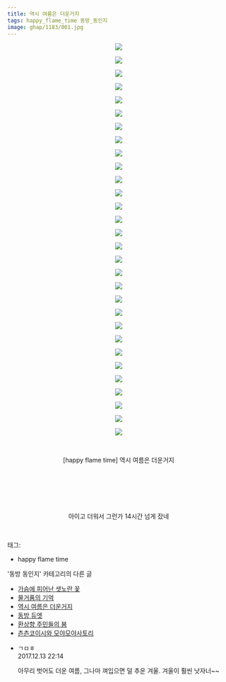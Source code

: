 ```yaml
---
title: 역시 여름은 더운거지
tags: happy_flame_time 동방_동인지
image: ghap/1183/001.jpg
---
```

<div class="article">
<p style="text-align: center; clear: none; float: none;"><img src="{{ site.nasurl }}/ghap/1183/001.jpg"/></p>
<p style="text-align: center; clear: none; float: none;"><img src="{{ site.nasurl }}/ghap/1183/002.jpg"/></p>
<p style="text-align: center; clear: none; float: none;"><img src="{{ site.nasurl }}/ghap/1183/003.jpg"/></p>
<p style="text-align: center; clear: none; float: none;"><img src="{{ site.nasurl }}/ghap/1183/004.jpg"/></p>
<p style="text-align: center; clear: none; float: none;"><img src="{{ site.nasurl }}/ghap/1183/005.jpg"/></p>
<p style="text-align: center; clear: none; float: none;"><img src="{{ site.nasurl }}/ghap/1183/006.jpg"/></p>
<p style="text-align: center; clear: none; float: none;"><img src="{{ site.nasurl }}/ghap/1183/007.jpg"/></p>
<p style="text-align: center; clear: none; float: none;"><img src="{{ site.nasurl }}/ghap/1183/008.jpg"/></p>
<p style="text-align: center; clear: none; float: none;"><img src="{{ site.nasurl }}/ghap/1183/009.jpg"/></p>
<p style="text-align: center; clear: none; float: none;"><img src="{{ site.nasurl }}/ghap/1183/010.jpg"/></p>
<p style="text-align: center; clear: none; float: none;"><img src="{{ site.nasurl }}/ghap/1183/011.jpg"/></p>
<p style="text-align: center; clear: none; float: none;"><img src="{{ site.nasurl }}/ghap/1183/012.jpg"/></p>
<p style="text-align: center; clear: none; float: none;"><img src="{{ site.nasurl }}/ghap/1183/013.jpg"/></p>
<p style="text-align: center; clear: none; float: none;"><img src="{{ site.nasurl }}/ghap/1183/014.jpg"/></p>
<p style="text-align: center; clear: none; float: none;"><img src="{{ site.nasurl }}/ghap/1183/015.jpg"/></p>
<p style="text-align: center; clear: none; float: none;"><img src="{{ site.nasurl }}/ghap/1183/016.jpg"/></p>
<p style="text-align: center; clear: none; float: none;"><img src="{{ site.nasurl }}/ghap/1183/017.jpg"/></p>
<p style="text-align: center; clear: none; float: none;"><img src="{{ site.nasurl }}/ghap/1183/018.jpg"/></p>
<p style="text-align: center; clear: none; float: none;"><img src="{{ site.nasurl }}/ghap/1183/019.jpg"/></p>
<p style="text-align: center; clear: none; float: none;"><img src="{{ site.nasurl }}/ghap/1183/020.jpg"/></p>
<p style="text-align: center; clear: none; float: none;"><img src="{{ site.nasurl }}/ghap/1183/021.jpg"/></p>
<p style="text-align: center; clear: none; float: none;"><img src="{{ site.nasurl }}/ghap/1183/022.jpg"/></p>
<p style="text-align: center; clear: none; float: none;"><img src="{{ site.nasurl }}/ghap/1183/023.jpg"/></p>
<p style="text-align: center; clear: none; float: none;"><img src="{{ site.nasurl }}/ghap/1183/024.jpg"/></p>
<p style="text-align: center; clear: none; float: none;"><img src="{{ site.nasurl }}/ghap/1183/025.jpg"/></p>
<p style="text-align: center; clear: none; float: none;"><img src="{{ site.nasurl }}/ghap/1183/026.jpg"/></p>
<p style="text-align: center; clear: none; float: none;"><img src="{{ site.nasurl }}/ghap/1183/027.jpg"/></p>
<p style="text-align: center; clear: none; float: none;"><img src="{{ site.nasurl }}/ghap/1183/028.jpg"/></p>
<p style="text-align: center; clear: none; float: none;"><img src="{{ site.nasurl }}/ghap/1183/029.jpg"/></p>
<p style="text-align: center; clear: none; float: none;"><img src="{{ site.nasurl }}/ghap/1183/030.jpg"/></p>
<p style="text-align: center; clear: none; float: none;"><br/></p>
<p style="text-align: center; clear: none; float: none;">[happy flame time] 역시 여름은 더운거지</p>
<p style="text-align: center; clear: none; float: none;"><br/></p>
<p style="text-align: center; clear: none; float: none;"><br/></p>
<p style="text-align: center; clear: none; float: none;"><br/></p>
<p style="text-align: center; clear: none; float: none;">아이고 더워서 그런가 14시간 넘게 잤네</p>
<p><br/></p>
</div><div class="tagTrail">
<p>태그: </p>
<ul>
<li>happy flame time</li>
</ul>
</div><div class="another">
<p>'동방 동인지' 카테고리의 다른 글</p>
<ul>
<li><a href="/2016-07-28-ghap_1187">가슴에 피어난 샛노란 꽃</a></li>
<li><a href="/2016-07-28-ghap_1186">물거품의 기억</a></li>
<li><a href="/2016-07-28-ghap_1183">역시 여름은 더운거지</a></li>
<li><a href="/2016-07-28-ghap_1181">동방 듀엣</a></li>
<li><a href="/2016-07-28-ghap_1180">환상향 주민들의 봄</a></li>
<li><a href="/2016-07-28-ghap_1179">츤츤코이시와 모야모야사토리</a></li>
</ul>
</div><div class="cb_module cb_fluid">
<div class="cb_wrt cb_profile">
<div class="comment">
<ul>
<li class="cb_thumb_off" id="comment15151538">
<div class="cb_comment_area">
<div class="cb_info_area">
<div class="cb_section">
<span class="cb_nick_name">ㄱㅁㅎ</span>
</div>
<div class="cb_section">
<span class="cb_date">2017.12.13 22:14 </span>
</div>
</div>
<div class="cb_dsc_comment">
<p class="cb_dsc">
											아무리 벗어도 더운 여름, 그나마 껴입으면 덜 추운 겨울. 겨울이 훨씬 낫자너~~
										</p>
</div>
</div></li>
</ul>
</div>
</div><!-- commentList close -->
</div>
